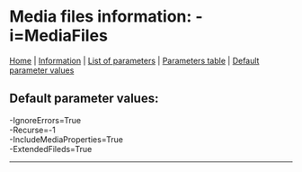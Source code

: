 # Media files information: -i=MediaFiles

[Home](../README.MD) | [Information](mediafiles_info.md) | [List of parameters](mediafiles_parameters_list.md) | [Parameters table](mediafiles_parameters_table.md) |  [Default parameter values](mediafiles_parameters_defaults.md)

## Default parameter values:


-IgnoreErrors=True  
-Recurse=-1  
-IncludeMediaProperties=True  
-ExtendedFileds=True

------------------------------------------------------------

